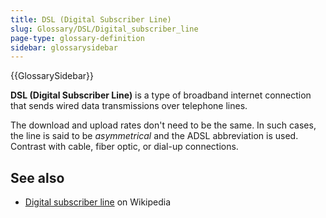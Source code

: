 ```yaml
---
title: DSL (Digital Subscriber Line)
slug: Glossary/DSL/Digital_subscriber_line
page-type: glossary-definition
sidebar: glossarysidebar
---
```


{{GlossarySidebar}}

**DSL (Digital Subscriber Line)** is a type of broadband internet connection that sends wired data transmissions over telephone lines.

The download and upload rates don't need to be the same. In such cases, the line is said to be _asymmetrical_ and the ADSL abbreviation is used.
Contrast with cable, fiber optic, or dial-up connections.

## See also

- [Digital subscriber line](https://en.wikipedia.org/wiki/Digital_subscriber_line) on Wikipedia
